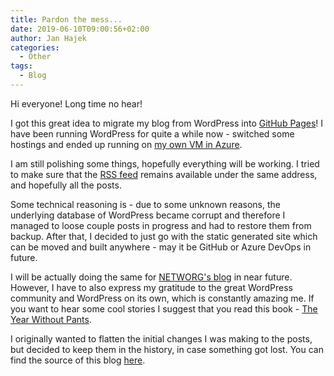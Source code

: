 ```yaml
---
title: Pardon the mess...
date: 2019-06-10T09:00:56+02:00
author: Jan Hajek
categories:
  - Other
tags:
  - Blog
---
```


Hi everyone! Long time no hear!

I got this great idea to migrate my blog from WordPress into [GitHub Pages](https://pages.github.com/)! I have been running WordPress for quite a while now - switched some hostings and ended up running on [my own VM in Azure](https://github.com/hajekj/hajekjnet-php/).

<!--more-->

I am still polishing some things, hopefully everything will be working. I tried to make sure that the [RSS feed](/feed) remains available under the same address, and hopefully all the posts.

Some technical reasoning is - due to some unknown reasons, the underlying database of WordPress became corrupt and therefore I managed to loose couple posts in progress and had to restore them from backup. After that, I decided to just go with the static generated site which can be moved and built anywhere - may it be GitHub or Azure DevOps in future.

I will be actually doing the same for [NETWORG's blog](https://blog.thenetw.org) in near future. However, I have to also express my gratitude to the great WordPress community and WordPress on its own, which is constantly amazing me. If you want to hear some cool stories I suggest that you read this book - [The Year Without Pants](https://scottberkun.com/yearwithoutpants/).

I originally wanted to flatten the initial changes I was making to the posts, but decided to keep them in the history, in case something got lost. You can find the source of this blog [here](https://github.com/hajekj/hajekj.github.io).